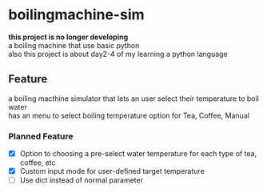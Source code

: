 # boilingmachine-sim
**this project is no longer developing** <br>
a boiling machine that use basic python <br>
also this project is about day2-4 of my learning a python language <br>
## Feature
a boiling macthine simulator that lets an user select their temperature to boil water <br>
has an menu to select boiling temperature option for Tea, Coffee, Manual
### Planned Feature <br>
- [x] Option to choosing a pre-select water temperature for each type of tea, coffee, etc <br>
- [x] Custom input mode for user-defined target temperature
- [ ] Use dict instead of normal parameter 

